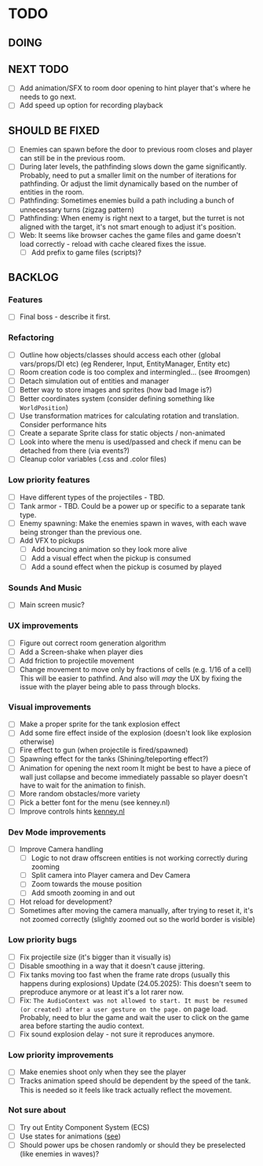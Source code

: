 # TODO

## DOING

## NEXT TODO
- [ ] Add animation/SFX to room door opening to hint player that's where he needs to go next.
- [ ] Add speed up option for recording playback

## SHOULD BE FIXED
- [ ] Enemies can spawn before the door to previous room closes and player can still be in the previous room.
- [ ] During later levels, the pathfinding slows down the game significantly.
      Probably, need to put a smaller limit on the number of iterations for
      pathfinding. Or adjust the limit dynamically based on the number of entities
      in the room.
- [ ] Pathfinding: Sometimes enemies build a path including a bunch of unnecessary turns (zigzag pattern)
- [ ] Pathfinding: When enemy is right next to a target, but the turret is not aligned with the target, it's not smart enough to adjust it's position.
- [ ] Web: It seems like browser caches the game files and game doesn't load correctly - reload with cache cleared fixes the issue.
  - [ ] Add prefix to game files (scripts)?

## BACKLOG

### Features
- [ ] Final boss - describe it first.

### Refactoring
- [ ] Outline how objects/classes should access each other (global vars/props/DI etc) (eg Renderer, Input, EntityManager, Entity etc)
- [ ] Room creation code is too complex and intermingled... (see #roomgen)
- [ ] Detach simulation out of entities and manager
- [ ] Better way to store images and sprites (how bad Image is?)
- [ ] Better coordinates system (consider defining something like `WorldPosition`)
- [ ] Use transformation matrices for calculating rotation and translation. Consider performance hits
- [ ] Create a separate Sprite class for static objects / non-animated
- [ ] Look into where the menu is used/passed and check if menu can be detached from there (via events?)
- [ ] Cleanup color variables (.css and .color files)

### Low priority features
- [ ] Have different types of the projectiles - TBD.
- [ ] Tank armor - TBD. Could be a power up or specific to a separate tank type.
- [ ] Enemy spawning: Make the enemies spawn in waves, with each wave being stronger than the previous one.
- [ ] Add VFX to pickups
    - [ ] Add bouncing animation so they look more alive
    - [ ] Add a visual effect when the pickup is consumed
    - [ ] Add a sound effect when the pickup is cosumed by played

### Sounds And Music
- [ ] Main screen music?

### UX improvements
- [ ] Figure out correct room generation algorithm
- [ ] Add a Screen-shake when player dies
- [ ] Add friction to projectile movement
- [ ] Change movement to move only by fractions of cells (e.g. 1/16 of a cell)
      This will be easier to pathfind. And also will *may* the UX by fixing the issue with the player being able to pass through blocks.

### Visual improvements
- [ ] Make a proper sprite for the tank explosion effect
- [ ] Add some fire effect inside of the explosion (doesn't look like explosion otherwise)
- [ ] Fire effect to gun (when projectile is fired/spawned)
- [ ] Spawning effect for the tanks (Shining/teleporting effect?)
- [ ] Animation for opening the next room
      It might be best to have a piece of wall just collapse and become immediately passable so player doesn't have to wait for the animation to finish.
- [ ] More random obstacles/more variety
- [ ] Pick a better font for the menu (see kenney.nl)
- [ ] Improve controls hints [kenney.nl](https://kenney.nl/assets/input-prompts)

### Dev Mode improvements
- [ ] Improve Camera handling
    - [ ] Logic to not draw offscreen entities is not working correctly during zooming
    - [ ] Split camera into Player camera and Dev Camera
    - [ ] Zoom towards the mouse position
    - [ ] Add smooth zooming in and out
- [ ] Hot reload for development?
- [ ] Sometimes after moving the camera manually, after trying to reset it, it's not zoomed correctly (slightly zoomed out so the world border is visible)

### Low priority bugs
- [ ] Fix projectile size (it's bigger than it visually is)
- [ ] Disable smoothing in a way that it doesn't cause jittering.
- [ ] Fix tanks moving too fast when the frame rate drops (usually this happens during explosions)
      Update (24.05.2025): This doesn't seem to preproduce anymore or at least it's a lot rarer now.
- [ ] Fix: `The AudioContext was not allowed to start. It must be resumed (or created) after a user gesture on the page.` on page load.
      Probably, need to blur the game and wait the user to click on the game area before starting the audio context.
- [ ] Fix sound explosion delay - not sure it reproduces anymore.

### Low priority improvements
- [ ] Make enemies shoot only when they see the player
- [ ] Tracks animation speed should be dependent by the speed of the tank.
      This is needed so it feels like track actually reflect the movement.

### Not sure about
- [ ] Try out Entity Component System (ECS)
- [ ] Use states for animations ([see](https://www.youtube.com/watch?v=e3LGFrHqqiI))
- [ ] Should power ups be chosen randomly or should they be preselected (like enemies in waves)?

